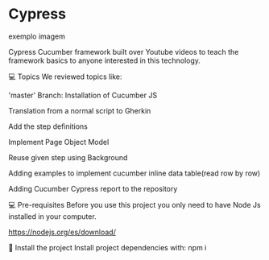 # Cypress

exemplo imagem

Cypress Cucumber framework built over Youtube videos to teach the framework basics to anyone interested in this technology.

💻 Topics
We reviewed topics like:

'master' Branch:
 Installation of Cucumber JS

 Translation from a normal script to Gherkin

 Add the step definitions

 Implement Page Object Model

 Reuse given step using Background

 Adding examples to implement cucumber inline data table(read row by row)

 Adding Cucumber Cypress report to the repository

💻 Pre-requisites
Before you use this project you only need to have Node Js installed in your computer.

https://nodejs.org/es/download/

🚀 Install the project
Install project dependencies with: npm i
